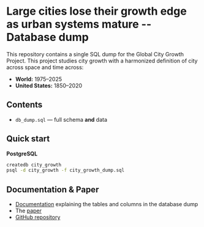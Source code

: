 # Large cities lose their growth edge as urban systems mature -- Database dump

This repository contains a single SQL dump for the Global City Growth Project. This project studies city growth with a harmonized definition of city across space and time across:
- **World:** 1975–2025
- **United States:** 1850–2020  

## Contents
- `db_dump.sql` — full schema **and** data

## Quick start

**PostgreSQL**
```bash
createdb city_growth
psql -d city_growth -f city_growth_dump.sql
```

## Documentation & Paper

- [Documentation](https://andreamusso96.github.io/global-city-growth-pipeline-doc/) explaining the tables and columns in the database dump
- The [paper](https://arxiv.org/abs/2510.12417)
- [GitHub repository](https://github.com/andreamusso96/global-city-growth)